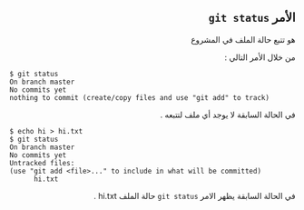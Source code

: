 <div dir="rtl">

## الأمر `git status`

هو تتبع حالة الملف في المشروع 

من خلال الأمر التالي :

<div dir="ltr">
  
  ```
 $ git status
On branch master
No commits yet
nothing to commit (create/copy files and use "git add" to track)
  ```
<div dir="rtl">
 
 في الحالة السابقة لا يوجد أي ملف لتتبعه .


<div dir="ltr">
  
  ```
$ echo hi > hi.txt
$ git status
On branch master
No commits yet
Untracked files:
  (use "git add <file>..." to include in what will be committed)
        hi.txt
  ```
<div dir="rtl">
 
 في الحالة السابقة يظهر الامر `git status` حالة الملف hi.txt  .


</div>
